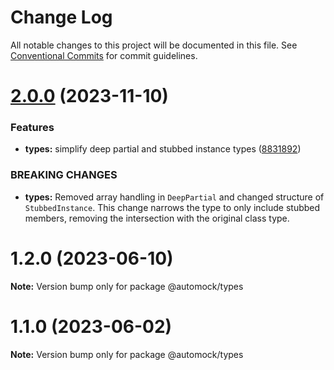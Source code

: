 # Change Log

All notable changes to this project will be documented in this file.
See [Conventional Commits](https://conventionalcommits.org) for commit guidelines.

# [2.0.0](https://github.com/automock/automock/compare/@automock/types@1.2.0...@automock/types@2.0.0) (2023-11-10)

### Features

- **types:** simplify deep partial and stubbed instance types ([8831892](https://github.com/automock/automock/commit/883189234ba008695499464eda4a15e65bf81374))

### BREAKING CHANGES

- **types:** Removed array handling in `DeepPartial` and changed structure of `StubbedInstance`. This change narrows the type to only include stubbed members, removing the intersection with the original class type.

# 1.2.0 (2023-06-10)

**Note:** Version bump only for package @automock/types

# 1.1.0 (2023-06-02)

**Note:** Version bump only for package @automock/types
